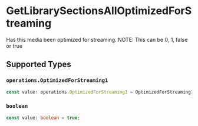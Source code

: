 # GetLibrarySectionsAllOptimizedForStreaming

Has this media been optimized for streaming. NOTE: This can be 0, 1, false or true


## Supported Types

### `operations.OptimizedForStreaming1`

```typescript
const value: operations.OptimizedForStreaming1 = OptimizedForStreaming1.One;
```

### `boolean`

```typescript
const value: boolean = true;
```


